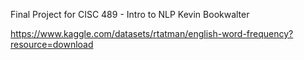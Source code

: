 Final Project for CISC 489 - Intro to NLP
Kevin Bookwalter

https://www.kaggle.com/datasets/rtatman/english-word-frequency?resource=download